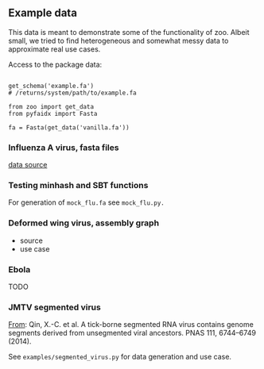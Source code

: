 ## Example data

This data is meant to demonstrate some of the functionality of zoo. Albeit small, we tried to find heterogeneous and somewhat messy data to approximate real use cases.

Access to the package data:

```

get_schema('example.fa')
# /returns/system/path/to/example.fa

from zoo import get_data
from pyfaidx import Fasta

fa = Fasta(get_data('vanilla.fa'))
```

### Influenza A virus, fasta files

[data source](ftp://ftp.ncbi.nih.gov/genomes/INFLUENZA/)

### Testing minhash and SBT functions

For generation of `mock_flu.fa` see `mock_flu.py.`
 
### Deformed wing virus, assembly graph 

- source
- use case

### Ebola

TODO

### JMTV segmented virus

[From](http://www.pnas.org/content/111/18/6744.full): Qin, X.-C. et al. A tick-borne segmented RNA virus contains genome segments
derived from unsegmented viral ancestors. PNAS 111, 6744–6749 (2014).

See `examples/segmented_virus.py` for data generation and use case.